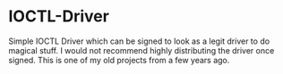 # IOCTL-Driver

Simple IOCTL Driver which can be signed to look as a legit driver to do magical stuff. I would not recommend highly distributing the driver once signed. This is one of my old projects from a few years ago. 

